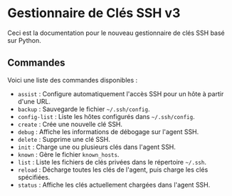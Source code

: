 # Gestionnaire de Clés SSH v3

Ceci est la documentation pour le nouveau gestionnaire de clés SSH basé sur Python.

## Commandes

Voici une liste des commandes disponibles :

*   `assist` : Configure automatiquement l'accès SSH pour un hôte à partir d'une URL.
*   `backup` : Sauvegarde le fichier `~/.ssh/config`.
*   `config-list` : Liste les hôtes configurés dans `~/.ssh/config`.
*   `create` : Crée une nouvelle clé SSH.
*   `debug` : Affiche les informations de débogage sur l'agent SSH.
*   `delete` : Supprime une clé SSH.
*   `init` : Charge une ou plusieurs clés dans l'agent SSH.
*   `known` : Gère le fichier `known_hosts`.
*   `list` : Liste les fichiers de clés privées dans le répertoire `~/.ssh`.
*   `reload` : Décharge toutes les clés de l'agent, puis charge les clés spécifiées.
*   `status` : Affiche les clés actuellement chargées dans l'agent SSH.